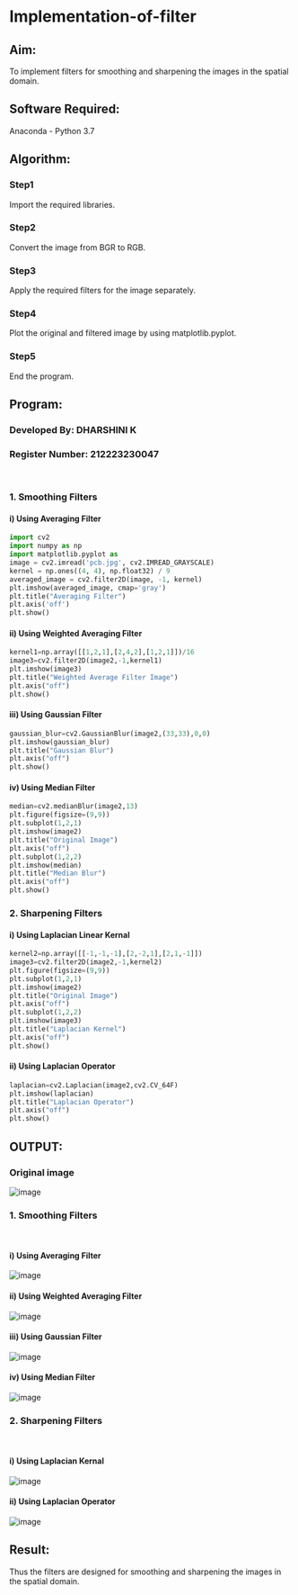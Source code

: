 # Implementation-of-filter

## Aim:
To implement filters for smoothing and sharpening the images in the spatial domain.

## Software Required:
Anaconda - Python 3.7

## Algorithm:
### Step1
Import the required libraries.

### Step2
Convert the image from BGR to RGB.

### Step3
Apply the required filters for the image separately.

### Step4
Plot the original and filtered image by using matplotlib.pyplot.

### Step5
End the program.

## Program:
### Developed By: DHARSHINI K
### Register Number: 212223230047
</br>

### 1. Smoothing Filters

#### i) Using Averaging Filter

```Python
import cv2
import numpy as np
import matplotlib.pyplot as 
image = cv2.imread('pcb.jpg', cv2.IMREAD_GRAYSCALE)
kernel = np.ones((4, 4), np.float32) / 9
averaged_image = cv2.filter2D(image, -1, kernel)
plt.imshow(averaged_image, cmap='gray')
plt.title("Averaging Filter")
plt.axis('off')
plt.show()
```

#### ii) Using Weighted Averaging Filter
```Python
kernel1=np.array([[1,2,1],[2,4,2],[1,2,1]])/16
image3=cv2.filter2D(image2,-1,kernel1)
plt.imshow(image3)
plt.title("Weighted Average Filter Image")
plt.axis("off")
plt.show()
```

#### iii) Using Gaussian Filter
```Python
gaussian_blur=cv2.GaussianBlur(image2,(33,33),0,0)
plt.imshow(gaussian_blur)
plt.title("Gaussian Blur")
plt.axis("off")
plt.show()
```

#### iv) Using Median Filter
```Python
median=cv2.medianBlur(image2,13)
plt.figure(figsize=(9,9))
plt.subplot(1,2,1)
plt.imshow(image2)
plt.title("Original Image")
plt.axis("off")
plt.subplot(1,2,2)
plt.imshow(median)
plt.title("Median Blur")
plt.axis("off")
plt.show()
```

### 2. Sharpening Filters

#### i) Using Laplacian Linear Kernal
```Python
kernel2=np.array([[-1,-1,-1],[2,-2,1],[2,1,-1]])
image3=cv2.filter2D(image2,-1,kernel2)
plt.figure(figsize=(9,9))
plt.subplot(1,2,1)
plt.imshow(image2)
plt.title("Original Image")
plt.axis("off")
plt.subplot(1,2,2)
plt.imshow(image3)
plt.title("Laplacian Kernel")
plt.axis("off")
plt.show()
```

#### ii) Using Laplacian Operator
```Python
laplacian=cv2.Laplacian(image2,cv2.CV_64F)
plt.imshow(laplacian)
plt.title("Laplacian Operator")
plt.axis("off")
plt.show()
```

## OUTPUT:

### Original image

![image](https://github.com/user-attachments/assets/bacb1892-afad-4f5d-9ca2-159c50d4c3d7)

### 1. Smoothing Filters
</br>

#### i) Using Averaging Filter

![image](https://github.com/user-attachments/assets/5bcba7d1-92d0-4d7c-b373-6358763c5e8e)

#### ii) Using Weighted Averaging Filter

![image](https://github.com/user-attachments/assets/401534c5-4d9e-44af-bbda-7e5bb30a538c)

#### iii) Using Gaussian Filter

![image](https://github.com/user-attachments/assets/44542f8e-6171-40bd-af73-ff659c918396)

#### iv) Using Median Filter

![image](https://github.com/user-attachments/assets/600a582a-cd7a-4993-873f-8e1ab3ca958e)

### 2. Sharpening Filters
</br>

#### i) Using Laplacian Kernal

![image](https://github.com/user-attachments/assets/de467b1a-7452-461f-9bca-9ba3142c6563)

#### ii) Using Laplacian Operator

![image](https://github.com/user-attachments/assets/6682e542-e388-477a-a7e8-c25dd21d2a50)

## Result:
Thus the filters are designed for smoothing and sharpening the images in the spatial domain.
